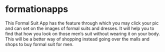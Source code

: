 # formationapps
This Formal Suit App has the feature through which you may click your pic and can set on the images of formal suits and dresses. It will help you to find that how you look on those men‘s suit without wearing it on your body. This will be a better way of shopping instead going over the malls and shops to buy formal suit for men.
